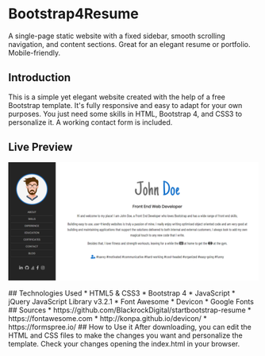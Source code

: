 # Bootstrap4Resume

A single-page static website with a fixed sidebar, smooth scrolling navigation, and content sections. Great for an elegant resume or portfolio. Mobile-friendly.

## Introduction

This is a simple yet elegant website created with the help of a free Bootstrap template. It's fully responsive and easy to adapt for your own purposes. You just need some skills in HTML, Bootstrap 4, and CSS3 to personalize it. A working contact form is included.

## Live Preview

<p><a href="https://bootstrap4resume.deployonfriday.net/" target="_blank"> <img src="https://github.com/DrSavvina/Bootstrap4Resume/blob/master/preview1.png"></a></p>
## Technologies Used
* HTML5 & CSS3
* Bootstrap 4
* JavaScript
* jQuery JavaScript Library v3.2.1
* Font Awesome
* Devicon
* Google Fonts
## Sources
* https://github.com/BlackrockDigital/startbootstrap-resume
* https://fontawesome.com
* http://konpa.github.io/devicon/
* https://formspree.io/
## How to Use it
After downloading, you can edit the HTML and CSS files to make the changes you want and personalize the template. Check your changes opening the index.html in your browser.
